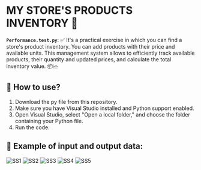 # MY STORE'S PRODUCTS INVENTORY 🛒

**`Performance.test.py`**: ✅ It's a practical exercise in which you can find a store's product inventory. You can add products with their price and available units. This management system allows to efficiently track available products, their quantity and updated prices, and calculate the total inventory value. 📦🗠

## 📂 How to use?
1. Download the py file from this repository.
2. Make sure you have Visual Studio installed and Python support enabled.
3. Open Visual Studio, select "Open a local folder," and choose the folder containing your Python file.
4. Run the code.

## 🐍 Example of input and output data:
![SS1](https://github.com/user-attachments/assets/33a6ecb6-856a-4983-9a7f-210b985f5fb2)
![SS2](https://github.com/user-attachments/assets/e1073167-586c-4385-9c9c-b1d100173c81)
![SS3](https://github.com/user-attachments/assets/9b815b1b-c173-4fe0-a404-48269cb3ccc1)
![SS4](https://github.com/user-attachments/assets/163f8fac-5324-4c87-9ea3-53d98ba6ff14)
![SS5](https://github.com/user-attachments/assets/31d47c76-2a7c-4425-beec-58a830630185)

